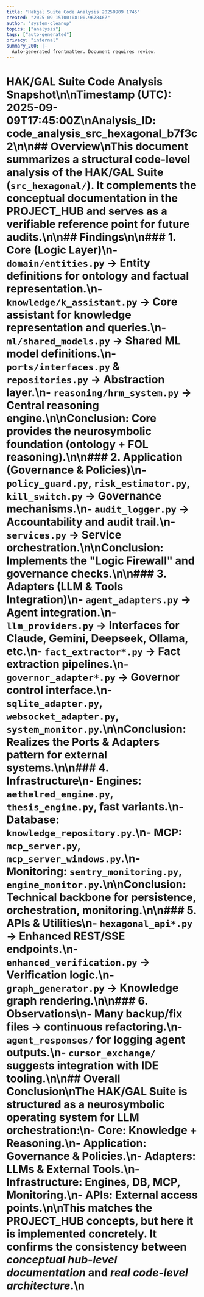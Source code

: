 ```yaml
---
title: "Hakgal Suite Code Analysis 20250909 1745"
created: "2025-09-15T00:08:00.967846Z"
author: "system-cleanup"
topics: ["analysis"]
tags: ["auto-generated"]
privacy: "internal"
summary_200: |-
  Auto-generated frontmatter. Document requires review.
---
```


# HAK/GAL Suite Code Analysis Snapshot\n\n**Timestamp (UTC):** 2025-09-09T17:45:00Z\n**Analysis_ID:** code_analysis_src_hexagonal_b7f3c2\n\n## Overview\nThis document summarizes a structural code-level analysis of the HAK/GAL Suite (`src_hexagonal/`). It complements the conceptual documentation in the PROJECT_HUB and serves as a verifiable reference point for future audits.\n\n## Findings\n\n### 1. Core (Logic Layer)\n- `domain/entities.py` → Entity definitions for ontology and factual representation.\n- `knowledge/k_assistant.py` → Core assistant for knowledge representation and queries.\n- `ml/shared_models.py` → Shared ML model definitions.\n- `ports/interfaces.py` & `repositories.py` → Abstraction layer.\n- `reasoning/hrm_system.py` → Central reasoning engine.\n\n**Conclusion:** Core provides the neurosymbolic foundation (ontology + FOL reasoning).\n\n### 2. Application (Governance & Policies)\n- `policy_guard.py`, `risk_estimator.py`, `kill_switch.py` → Governance mechanisms.\n- `audit_logger.py` → Accountability and audit trail.\n- `services.py` → Service orchestration.\n\n**Conclusion:** Implements the \"Logic Firewall\" and governance checks.\n\n### 3. Adapters (LLM & Tools Integration)\n- `agent_adapters.py` → Agent integration.\n- `llm_providers.py` → Interfaces for Claude, Gemini, Deepseek, Ollama, etc.\n- `fact_extractor*.py` → Fact extraction pipelines.\n- `governor_adapter*.py` → Governor control interface.\n- `sqlite_adapter.py`, `websocket_adapter.py`, `system_monitor.py`.\n\n**Conclusion:** Realizes the Ports & Adapters pattern for external systems.\n\n### 4. Infrastructure\n- Engines: `aethelred_engine.py`, `thesis_engine.py`, fast variants.\n- Database: `knowledge_repository.py`.\n- MCP: `mcp_server.py`, `mcp_server_windows.py`.\n- Monitoring: `sentry_monitoring.py`, `engine_monitor.py`.\n\n**Conclusion:** Technical backbone for persistence, orchestration, monitoring.\n\n### 5. APIs & Utilities\n- `hexagonal_api*.py` → Enhanced REST/SSE endpoints.\n- `enhanced_verification.py` → Verification logic.\n- `graph_generator.py` → Knowledge graph rendering.\n\n### 6. Observations\n- Many backup/fix files → continuous refactoring.\n- `agent_responses/` for logging agent outputs.\n- `cursor_exchange/` suggests integration with IDE tooling.\n\n## Overall Conclusion\nThe HAK/GAL Suite is structured as a **neurosymbolic operating system** for LLM orchestration:\n- **Core:** Knowledge + Reasoning.\n- **Application:** Governance & Policies.\n- **Adapters:** LLMs & External Tools.\n- **Infrastructure:** Engines, DB, MCP, Monitoring.\n- **APIs:** External access points.\n\nThis matches the PROJECT_HUB concepts, but here it is implemented concretely. It confirms the consistency between *conceptual hub-level documentation* and *real code-level architecture*.\n